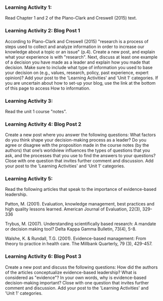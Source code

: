 ### Learning Activity 1:

Read Chapter 1 and 2 of the Plano-Clark and Creswell \(2015\) text.

### Learning Activity 2: Blog Post 1

According to Plano-Clark and Creswell \(2015\) "research is a process of steps used to collect and analyze information in order to increase our knowledge about a topic or an issue" \(p.4\).  Create a new post, and explain what your experience is with "research". Next, discuss at least one example of a decision you have made as a leader and explain how you made that decision. Make sure to include what type of information you used to base your decision on \(e.g., values, research, policy, past experience, expert opinion\)? Add your post to the 'Learning Activities' and 'Unit 1' categories. If you are uncertain about how to set-up your blog, use the link at the bottom of this page to access How to information.

### Learning Activity 3:

Read the unit 1 course "notes".

### Learning Activity 4: Blog Post 2

Create a new post where you answer the following questions: What factors do you think shape your decision-making process as a leader? Do you agree or disagree with the proposition made in the course notes \(by the authors\) that one’s worldview influences the types of questions that you ask, and the processes that you use to find the answers to your questions?   Close with one question that invites further comment and discussion. Add your post to the 'Learning Activities' and 'Unit 1' categories.

### Learning Activity 5:

Read the following articles that speak to the importance of evidence-based leadership.

Patton, M.  \(2001\). Evaluation, knowledge management, best practices and high quality lessons learned. American Journal of Evaluation, 22\(3\), 329-336

Trybus, M. \(2007\). Understanding scientifically based research: A mandate or decision making tool? Delta Kappa Gamma Bulletin, 73\(4\), 5-8.

Walshe, K. & Rundall, T.G. \(2001\). Evidence-based management: From theory to practice in health care. The Millbank Quarterly, 79 \(3\), 429-457.

### Learning Activity 6: Blog Post 3

Create a new post and discuss the following questions: How did the authors of the articles conceptualize evidence-based leadership?  What is considered as "evidence"? In your own words, why is evidence-based decision-making important?   Close with one question that invites further comment and discussion. Add your post to the 'Learning Activities' and 'Unit 1' categories.

